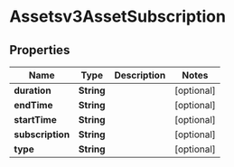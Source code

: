 

# Assetsv3AssetSubscription


## Properties

| Name | Type | Description | Notes |
|------------ | ------------- | ------------- | -------------|
|**duration** | **String** |  |  [optional] |
|**endTime** | **String** |  |  [optional] |
|**startTime** | **String** |  |  [optional] |
|**subscription** | **String** |  |  [optional] |
|**type** | **String** |  |  [optional] |



